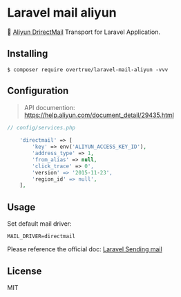 <p align="center"><h1>Laravel mail aliyun</h1></p>

:e-mail: [Aliyun DrirectMail](https://help.aliyun.com/product/29412.html) Transport for Laravel Application.

## Installing

```shell
$ composer require overtrue/laravel-mail-aliyun -vvv
```

## Configuration

> API documention: https://help.aliyun.com/document_detail/29435.html

```php
// config/services.php
    
    'directmail' => [
        'key' => env('ALIYUN_ACCESS_KEY_ID'),
        'address_type' => 1, 
        'from_alias' => null,  
        'click_trace' => 0', 
        'version' => '2015-11-23',
        'region_id' => null',
    ],
```

## Usage

Set default mail driver:

```env
MAIL_DRIVER=directmail
```

Please reference the official doc: [Laravel Sending mail](https://laravel.com/docs/5.6/mail#sending-mail)

## License

MIT